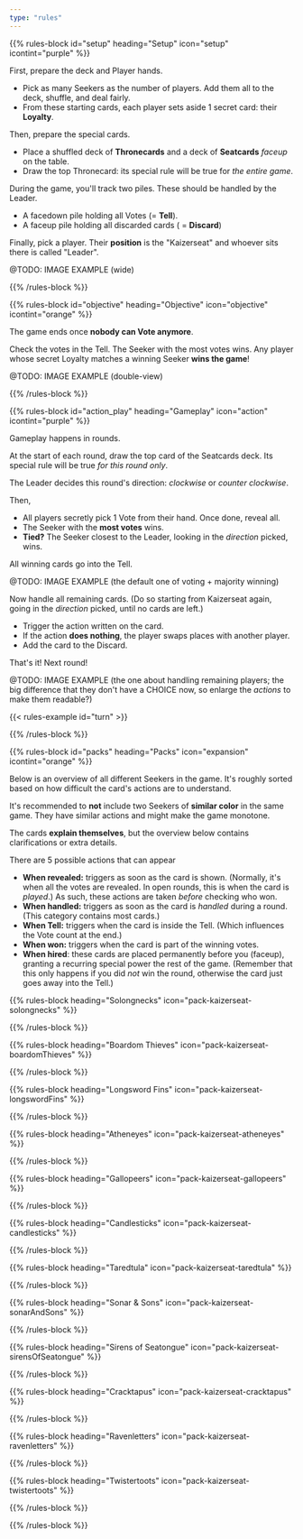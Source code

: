 ```yaml
---
type: "rules"
---
```


{{% rules-block id="setup" heading="Setup" icon="setup" icontint="purple" %}}

First, prepare the deck and Player hands.

* Pick as many Seekers as the number of players. Add them all to the deck, shuffle, and deal fairly.
* From these starting cards, each player sets aside 1 secret card: their **Loyalty**.

Then, prepare the special cards. 

* Place a shuffled deck of **Thronecards** and a deck of **Seatcards** _faceup_ on the table.
* Draw the top Thronecard: its special rule will be true for _the entire game_.

During the game, you'll track two piles. These should be handled by the Leader.

* A facedown pile holding all Votes (= **Tell**).
* A faceup pile holding all discarded cards ( = **Discard**)

Finally, pick a player. Their **position** is the "Kaizerseat" and whoever sits there is called "Leader".

@TODO: IMAGE EXAMPLE (wide)

{{% /rules-block %}}

{{% rules-block id="objective" heading="Objective" icon="objective" icontint="orange" %}}

The game ends once **nobody can Vote anymore**.

Check the votes in the Tell. The Seeker with the most votes wins. Any player whose secret Loyalty matches a winning Seeker **wins the game**!

@TODO: IMAGE EXAMPLE (double-view)

{{% /rules-block %}}

{{% rules-block id="action_play" heading="Gameplay" icon="action" icontint="purple" %}}

Gameplay happens in rounds.

At the start of each round, draw the top card of the Seatcards deck. Its special rule will be true _for this round only_.

The Leader decides this round's direction: _clockwise_ or _counter clockwise_.

Then,
* All players secretly pick 1 Vote from their hand. Once done, reveal all. 
* The Seeker with the **most votes** wins.
* **Tied?** The Seeker closest to the Leader, looking in the _direction_ picked, wins.

All winning cards go into the Tell.

@TODO: IMAGE EXAMPLE (the default one of voting + majority winning)

Now handle all remaining cards. (Do so starting from Kaizerseat again, going in the _direction_ picked, until no cards are left.)

* Trigger the action written on the card.
* If the action **does nothing**, the player swaps places with another player.
* Add the card to the Discard.

That's it! Next round!

@TODO: IMAGE EXAMPLE (the one about handling remaining players; the big difference that they don't have a CHOICE now, so enlarge the _actions_ to make them readable?)

{{< rules-example id="turn" >}}

{{% /rules-block %}}

{{% rules-block id="packs" heading="Packs" icon="expansion" icontint="orange" %}}

Below is an overview of all different Seekers in the game. It's roughly sorted based on how difficult the card's actions are to understand.

It's recommended to **not** include two Seekers of **similar color** in the same game. They have similar actions and might make the game monotone.

The cards **explain themselves**, but the overview below contains clarifications or extra details.

There are 5 possible actions that can appear

* **When revealed:** triggers as soon as the card is shown. (Normally, it's when all the votes are revealed. In open rounds, this is when the card is *played*.) As such, these actions are taken _before_ checking who won.
* **When handled:** triggers as soon as the card is _handled_ during a round. (This category contains most cards.)
* **When Tell:** triggers when the card is inside the Tell. (Which influences the Vote count at the end.)
* **When won:** triggers when the card is part of the winning votes.
* **When hired**: these cards are placed permanently before you (faceup), granting a recurring special power the rest of the game. (Remember that this only happens if you did _not_ win the round, otherwise the card just goes away into the Tell.)

{{% rules-block heading="Solongnecks" icon="pack-kaizerseat-solongnecks" %}}

<div class="prince-info" data-prince="solongnecks"></div>

{{% /rules-block %}}

{{% rules-block heading="Boardom Thieves" icon="pack-kaizerseat-boardomThieves" %}}

<div class="prince-info" data-prince="boardomThieves"></div>

{{% /rules-block %}}

{{% rules-block heading="Longsword Fins" icon="pack-kaizerseat-longswordFins" %}}

<div class="prince-info" data-prince="longswordFins"></div>

{{% /rules-block %}}

{{% rules-block heading="Atheneyes" icon="pack-kaizerseat-atheneyes" %}}

<div class="prince-info" data-prince="atheneyes"></div>

{{% /rules-block %}}

{{% rules-block heading="Gallopeers" icon="pack-kaizerseat-gallopeers" %}}

<div class="prince-info" data-prince="gallopeers"></div>

{{% /rules-block %}}

{{% rules-block heading="Candlesticks" icon="pack-kaizerseat-candlesticks" %}}

<div class="prince-info" data-prince="candlesticks"></div>

{{% /rules-block %}}

{{% rules-block heading="Taredtula" icon="pack-kaizerseat-taredtula" %}}

<div class="prince-info" data-prince="taredtula"></div>

{{% /rules-block %}}

{{% rules-block heading="Sonar & Sons" icon="pack-kaizerseat-sonarAndSons" %}}

<div class="prince-info" data-prince="sonarAndSons"></div>

{{% /rules-block %}}

{{% rules-block heading="Sirens of Seatongue" icon="pack-kaizerseat-sirensOfSeatongue" %}}

<div class="prince-info" data-prince="sirensOfSeatongue"></div>

{{% /rules-block %}}

{{% rules-block heading="Cracktapus" icon="pack-kaizerseat-cracktapus" %}}

<div class="prince-info" data-prince="cracktapus"></div>

{{% /rules-block %}}

{{% rules-block heading="Ravenletters" icon="pack-kaizerseat-ravenletters" %}}

<div class="prince-info" data-prince="ravenletters"></div>

{{% /rules-block %}}

{{% rules-block heading="Twistertoots" icon="pack-kaizerseat-twistertoots" %}}

<div class="prince-info" data-prince="twistertoots"></div>

{{% /rules-block %}}

{{% /rules-block %}}
